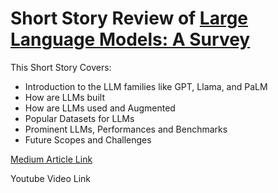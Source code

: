 # Short Story Review of <a href='https://arxiv.org/html/2402.06196v1#S1'> Large Language Models: A Survey </a>

This Short Story Covers:

- Introduction to the LLM families like GPT, Llama, and PaLM
- How are LLMs built
- How are LLMs used and Augmented
- Popular Datasets for LLMs
- Prominent LLMs, Performances and Benchmarks
- Future Scopes and Challenges

<a href='https://medium.com/@samarthsharma_/short-story-review-of-large-language-models-a-survey-be36b6931e2c'> Medium Article Link </a>

Youtube Video Link 

